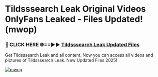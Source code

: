 # Tildsssearch Leak Original Videos 0nlyFans Leaked - Files Updated! (mwop)

<h3>🔴 CLICK HERE 🌐==►► <a href="https://tinyurl.com/brd5kh86" rel="nofollow">Tildsssearch Leak Updated Files</a></h3>

Get Tildsssearch Leak and all content. Now you can access all videos and pictures of Tildsssearch Leak. New Updated Files 2025!

[![mwop](https://i.imgur.com/K7sEzmb.gif)](https://tinyurl.com/brd5kh86)
